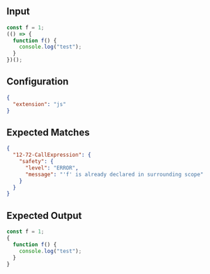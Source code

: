 
## Input
```javascript input
const f = 1;
(() => {
  function f() {
    console.log("test");
  }
})();
```

## Configuration
```json configuration
{
  "extension": "js"
}
```

## Expected Matches
```json expected matches
{
  "12-72-CallExpression": {
    "safety": {
      "level": "ERROR",
      "message": "'f' is already declared in surrounding scope"
    }
  }
}
```

## Expected Output
```javascript expected output
const f = 1;
{
  function f() {
    console.log("test");
  }
}
```
